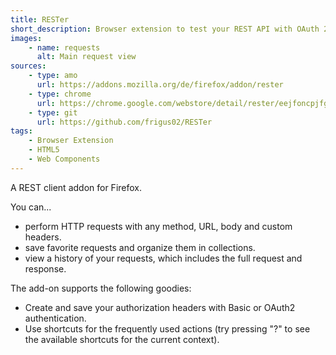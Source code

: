 ```yaml
---
title: RESTer
short_description: Browser extension to test your REST API with OAuth 2 and variable support.
images:
    - name: requests
      alt: Main request view
sources:
    - type: amo
      url: https://addons.mozilla.org/de/firefox/addon/rester
    - type: chrome
      url: https://chrome.google.com/webstore/detail/rester/eejfoncpjfgmeleakejdcanedmefagga
    - type: git
      url: https://github.com/frigus02/RESTer
tags:
    - Browser Extension
    - HTML5
    - Web Components
---
```


A REST client addon for Firefox.

You can...

-   perform HTTP requests with any method, URL, body and custom headers.
-   save favorite requests and organize them in collections.
-   view a history of your requests, which includes the full request and response.

The add-on supports the following goodies:

-   Create and save your authorization headers with Basic or OAuth2 authentication.
-   Use shortcuts for the frequently used actions (try pressing "?" to see the available shortcuts for the current context).
